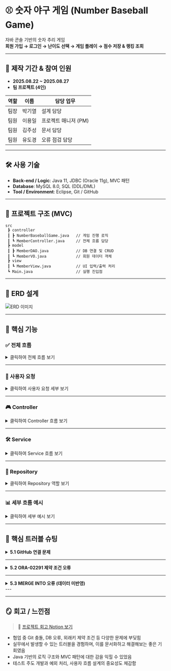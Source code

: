 # ⚾ 숫자 야구 게임 (Number Baseball Game)

자바 콘솔 기반의 숫자 추리 게임  
**회원 가입 → 로그인 → 난이도 선택 → 게임 플레이 → 점수 저장 & 랭킹 조회**

---

## 📅 제작 기간 & 참여 인원
- **2025.08.22 ~ 2025.08.27**  
- **팀 프로젝트 (4인)**

| 역할   | 이름   | 담당 업무          |
|--------|--------|-------------------|
| 팀장   | 박기열 | 설계 담당          |
| 팀원   | 이용일 | 프로젝트 매니저 (PM) |
| 팀원   | 김주성 | 문서 담당          |
| 팀원   | 유도경 | 오류 점검 담당     |

---

## 🛠 사용 기술
- **Back‑end / Logic**: Java 11, JDBC (Oracle 11g), MVC 패턴  
- **Database**: MySQL 8.0, SQL (DDL/DML)  
- **Tool / Environment**: Eclipse, Git / GitHub  

---

## 📂 프로젝트 구조 (MVC)
```plaintext
src
 ┣ controller
 ┃ ┣ NumberBaseballGame.java   // 게임 진행 로직
 ┃ ┗ MemberController.java     // 전체 흐름 담당
 ┣ model
 ┃ ┣ MemberDAO.java            // DB 연결 및 CRUD
 ┃ ┗ MemberVO.java             // 회원 데이터 객체
 ┣ view
 ┃ ┗ MemberView.java           // UI 입력/출력 처리
 ┗ Main.java                   // 실행 진입점
```

---

## 🧱 ERD 설계
![ERD 이미지](https://blogger.googleusercontent.com/img/a/AVvXsEi7V1oDAnFlLCN4UQFdyZp2wr0e9W5EUfHBL1GwDCupc_tGxHUib8FRiIwdgRWeoaTWpZLIrDAuGTXp5PNaE8rps5vkHbcnQUzBYELUXr5d3jUTls6On12sB19S0_4Jgpj53PTZYd7G8aXI2HtD5WGdy_FkyK11_cXnp-r-gs3Nyj7KjhlfQObC5O6bUujt)

---

## 🔧 핵심 기능

### ✅ 전체 흐름
<details>
  <summary>클릭하여 전체 흐름 보기</summary>

- 사용자 요청에 따라 로그인 → 메뉴 선택 → 게임 실행 흐름 진행
- 컨트롤러 → 서비스 → DB 저장 → 화면 반환 방식으로 전개

</details>

---

### 👤 사용자 요청
<details>
  <summary>클릭하여 사용자 요청 세부 보기</summary>

- **로그인 요청**: `MemberController`가 로그인 요청 처리
- **게임 시작 요청**: `NumberBaseballGame` 클래스에서 게임 설정 및 실행

</details>

---

### 🎮 Controller
<details>
  <summary>클릭하여 Controller 흐름 보기</summary>

- 요청을 `MemberDAO`, `NumberBaseballGame` 등으로 위임
- 처리 결과를 사용자에게 응답

</details>

---

### 🛠 Service
<details>
  <summary>클릭하여 Service 흐름 보기</summary>

- DB에서 로그인 정보 확인
- 게임 난이도 처리, 사용자 입력 추측 로직 실행

</details>

---

### 💾 Repository
<details>
  <summary>클릭하여 Repository 역할 보기</summary>

- 회원 정보 및 게임 결과 DB 저장
- 컨트롤러로 반환하여 화면 전송

</details>

---

### 📊 세부 흐름 예시
<details>
  <summary>클릭하여 세부 예시 보기</summary>

#### ex1. 로그인 흐름
1. 로그인 정보 입력
2. `MemberController` 로그인 요청
3. `MemberDAO` DB 조회
4. 로그인 결과 출력

#### ex2. 게임 흐름
1. 난이도 선택
2. 게임 설정 및 실행
3. 추측 입력 → 정답 비교
4. 결과 출력, 재시작/종료 옵션 표시

</details>

---

## 🚨 핵심 트러블 슈팅

<details>
<summary><strong>5.1 GitHub 연결 문제</strong></summary>

| **이슈 사항** | GitHub 연결 문제 및 충돌 발생 |
|---------------|------------------------------|

### ⁉ 해결 단계
- 기존 프로젝트에서 Push/Pull 시도 → 충돌 발생, 일부만 Pull 성공  
- 새 프로젝트 생성 후 Push/Pull 재시도 → 동일 오류 반복  
- `.metadata` 충돌 확인 및 `.gitignore` 생성 → 문제 지속

---

### ❓ 분석
- Java Export된 프로젝트가 팀원 간 공유됨  
- GitHub 저장소 경로가 공유된 경로에 설정됨  
- 해당 폴더에 동일 파일이 존재하여 Pull 시 병합 불가 → 오류 & 충돌

---

### ❗ 해결 완료

| **해결 방법** | 정상적인 GitHub 사용 방법 (최초 Push 팀원 외) |
|---------------|---------------------------------------------|
| **빈 폴더**에 GitHub 저장소 경로 설정 후 `add → commit → pull/push` 순서로 진행 → 충돌 없이 협업 성공 |

---

**p.s.**
- `.gitignore`는 Pull 과정에서 자동 생성됨  
- `.metadata`는 `.gitignore`로 제외되어 충돌 없음

</details>

---

<details>
<summary><strong>5.2 ORA-02291 제약 조건 오류</strong></summary>

| **클래스 명** | allLogic |
| --- | --- |
| **이슈 사항** | 단일 명령문 실행 중 **ORA-02291** 발생 |
| **원인** | 게임 중 기록 저장 시 참조하려는 `M_ID`가 회원 테이블에 존재하지 않음 |

---

### ⁉ 해결 단계
- 로그인 기능을 포함한 클래스로 테스트 재진행

---

### ❗ 해결 완료

| **해결 방법** | 게임 기록 저장 전, **로그인을 통해 사용자 정보 선등록**  
→ 로그인 시 `M_ID` 확보 → 외래키 제약 충족 후 기록 저장 가능 |

</details>

---

<details>
<summary><strong>5.3 MERGE INTO 오류 (데이터 미반영)</strong></summary>

| **클래스 명** | MemberDAO |
| --- | --- |
| **이슈 사항** | `MERGE INTO RESULT` 실행 시 쿼리 오류 및 데이터 미반영 |
| **원인** | `MERGE` 구문은 정상이나 `g.MEMBER_ID`가 null인 경우 갱신/삽입되지 않음 |

---

### ⁉ 해결 단계

- **시도1**: MERGE 구문 자체는 정상 작동 → 쿼리 점검  
- **시도2**: RESULT 테이블 구조 및 컬럼 제약 조건 확인  

---

### ❗ 해결 완료

- `GAME` 테이블의 null 값 처리 (기본값 설정)
- `MERGE` 시 `WHERE MEMBER_ID IS NOT NULL` 조건 추가
- `Java` 코드에서 `rs.next()` 없을 시 메시지 출력 추가

```sql
-- null 제거 처리
UPDATE GAME SET COUNT_TRY = 0 WHERE COUNT_TRY IS NULL;

-- MERGE 실행 시 조건 추가
MERGE INTO RESULT r
USING (
  SELECT MEMBER_ID, SUM(SCORE) AS TOTAL_SCORE
  FROM GAME
  WHERE MEMBER_ID IS NOT NULL
  GROUP BY MEMBER_ID
) g
ON (r.MEMBER_ID = g.MEMBER_ID)
WHEN MATCHED THEN
  UPDATE SET r.TOTAL_SCORE = g.TOTAL_SCORE
WHEN NOT MATCHED THEN
  INSERT (MEMBER_ID, TOTAL_SCORE) VALUES (g.MEMBER_ID, g.TOTAL_SCORE);
```

</details>
---

---

## 🪞 회고 / 느낀점
> 🔗 [프로젝트 회고 Notion 보기](https://www.notion.so/sdtunit032526/6-KPT-256ae0eec955813fab01c621e5ad6f00)

- 협업 중 Git 충돌, DB 오류, 외래키 제약 조건 등 다양한 문제에 부딪힘
- 실무에서 발생할 수 있는 트러블을 경험하며, 이를 문서화하고 해결해보는 좋은 기회였음
- Java 기반의 로직 구조와 MVC 패턴에 대한 감을 익힐 수 있었음
- 테스트 주도 개발과 예외 처리, 사용자 흐름 설계의 중요성도 체감함

